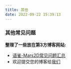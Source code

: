 ```yaml
---
title: 其他
date: 2022-09-22 15:39:13
---
```

<h3> 其他常见问题</h3>

<strong> 整理了一些放在第3方博客网站:</strong>
 - [语雀-Mars2D常见问题汇总](https://www.yuque.com/yizhangxiatian/wl3uib)
 - 欢迎提交您的博客给[我们](http://mars2d.cn/contact.html)